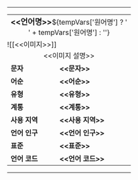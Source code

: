 <table style="width:300px;border:2px solid <<배경색>>"><tr><td style="padding:0;">
<table>
    <tr style="background-color:<<배경색>>;color:<<글자색>>;text-align:center;">
        <td colspan="2"><b style="font-size:18px;"><<언어명>></b>${tempVars['원어명'] ? '<br>' + tempVars['원어명'] : ''}</td>
    </tr>
    <tr style="display:${tempVars['이미지'] ? 'table-row' : 'none'};">
        <td colspan="2" style="padding:0;">![[<<이미지>>]]</td>
    </tr>
    <tr style="display:${tempVars['이미지 설명'] ? 'table-row' : 'none'};text-align:center;">
        <td colspan="2"><<이미지 설명>></td>
    </tr>
    <tr style="display:${tempVars['문자'] ? 'table-row' : 'none'};background-color:<<배경색>>;color:<<글자색>>;font-weight:bold;">
        <td><b>문자</b></td>
        <td><<문자>></td>
    </tr>
    <tr style="display:${tempVars['어순'] ? 'table-row' : 'none'};background-color:<<배경색>>;color:<<글자색>>;font-weight:bold;">
        <td><b>어순</b></td>
        <td><<어순>></td>
    </tr>
    <tr style="display:${tempVars['유형'] ? 'table-row' : 'none'};background-color:<<배경색>>;color:<<글자색>>;font-weight:bold;">
        <td><b>유형</b></td>
        <td><<유형>></td>
    </tr>
    <tr style="display:${tempVars['계통'] ? 'table-row' : 'none'};background-color:<<배경색>>;color:<<글자색>>;font-weight:bold;">
        <td><b>계통</b></td>
        <td><<계통>></td>
    </tr>
    <tr style="display:${tempVars['사용 지역'] ? 'table-row' : 'none'};background-color:<<배경색>>;color:<<글자색>>;font-weight:bold;">
        <td><b>사용 지역</b></td>
        <td><<사용 지역>></td>
    </tr>
    <tr style="display:${tempVars['언어 인구'] ? 'table-row' : 'none'};background-color:<<배경색>>;color:<<글자색>>;font-weight:bold;">
        <td><b>언어 인구</b></td>
        <td><<언어 인구>></td>
    </tr>
    <tr style="display:${tempVars['표준'] ? 'table-row' : 'none'};background-color:<<배경색>>;color:<<글자색>>;font-weight:bold;">
        <td><b>표준</b></td>
        <td><<표준>></td>
    </tr>
    <tr style="display:${tempVars['언어 코드'] ? 'table-row' : 'none'};background-color:<<배경색>>;color:<<글자색>>;font-weight:bold;">
        <td><b>언어 코드</b></td>
        <td><<언어 코드>></td>
    </tr>
</table>
</td></tr></table>